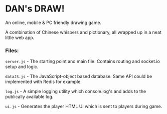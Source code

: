 # DAN's DRAW!

An online, mobile & PC friendly drawing game.

A combination of Chinese whispers and pictionary, all wrapped up in a neat little web app.

### Files:

`server.js` - The starting point and main file. Contains routing and socket.io setup and logic.

`dataJS.js` - The JavaScript-object based database. Same API could be implemented with Redis for example.

`log.js` - A simple logging utility which console.log's and adds to the publically available log.

`ui.js` - Generates the player HTML UI which is sent to players during game.